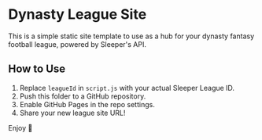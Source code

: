 # Dynasty League Site

This is a simple static site template to use as a hub for your dynasty fantasy football league, powered by Sleeper's API.

## How to Use

1. Replace `leagueId` in `script.js` with your actual Sleeper League ID.
2. Push this folder to a GitHub repository.
3. Enable GitHub Pages in the repo settings.
4. Share your new league site URL!

Enjoy 🎉
